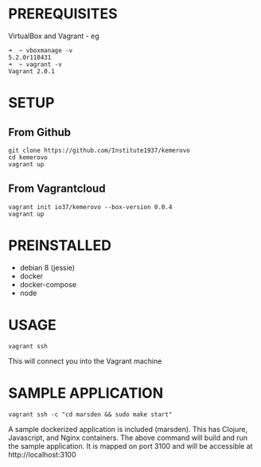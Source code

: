 # PREREQUISITES

VirtualBox and Vagrant - eg

```
➜  ~ vboxmanage -v
5.2.0r118431
➜  ~ vagrant -v
Vagrant 2.0.1
```

# SETUP

## From Github

```
git clone https://github.com/Institute1937/kemerovo
cd kemerovo
vagrant up
```

## From Vagrantcloud

```
vagrant init io37/kemerovo --box-version 0.0.4
vagrant up
```


# PREINSTALLED

 - debian 8 (jessie)
 - docker
 - docker-compose
 - node

# USAGE

```
vagrant ssh
```

This will connect you into the Vagrant machine

# SAMPLE APPLICATION

```
vagrant ssh -c "cd marsden && sudo make start"
```

A sample dockerized application is included (marsden). This has Clojure, Javascript, and Nginx containers. The above command will build and run the sample application. It is mapped on port 3100 and will be accessible at http://localhost:3100


